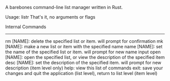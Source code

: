 A barebones command-line list manager written in Rust.

Usage: listr 
That's it, no arguments or flags

Internal Commands
_________________
rm [NAME]: delete the specified list or item. will prompt for confirmation
mk [NAME]: make a new list or item with the specified name
name [NAME]: set the name of the specified list or item. will prompt for new name input
open [NAME]: open the specified list, or view the description of the specified item
desc [NAME]: set the description of the specified item. will prompt for new description (item level only)
help: view this list of commands
exit: save your changes and quit the application (list level), return to list level (item level)
